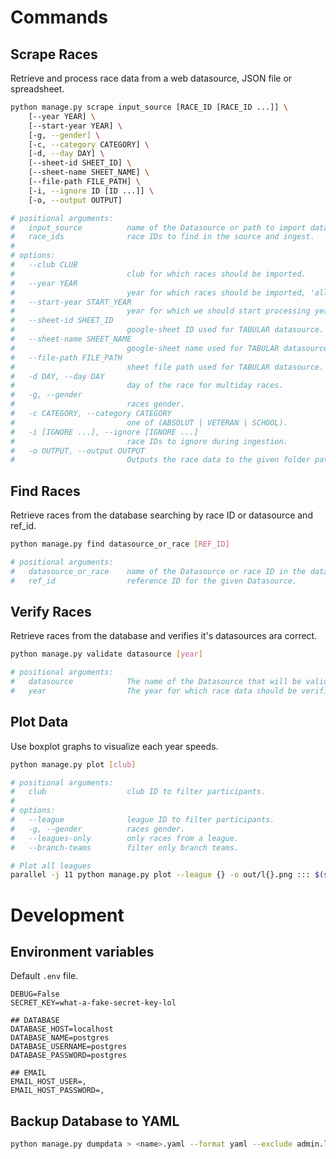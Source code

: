 # Commands

## Scrape Races

Retrieve and process race data from a web datasource, JSON file or spreadsheet.

```sh
python manage.py scrape input_source [RACE_ID [RACE_ID ...]] \
	[--year YEAR] \
	[--start-year YEAR] \
	[-g, --gender] \
	[-c, --category CATEGORY] \
	[-d, --day DAY] \
	[--sheet-id SHEET_ID] \
	[--sheet-name SHEET_NAME] \
	[--file-path FILE_PATH] \
	[-i, --ignore ID [ID ...]] \
	[-o, --output OUTPUT]

# positional arguments:
#   input_source          name of the Datasource or path to import data from.
#   race_ids              race IDs to find in the source and ingest.
#
# options:
#   --club CLUB
#                         club for which races should be imported.
#   --year YEAR
#                         year for which races should be imported, 'all' to import from the source beginnig.
#   --start-year START_YEAR
#                         year for which we should start processing years. Only used with year='all'.
#   --sheet-id SHEET_ID
#                         google-sheet ID used for TABULAR datasource.
#   --sheet-name SHEET_NAME
#                         google-sheet name used for TABULAR datasource.
#   --file-path FILE_PATH
#                         sheet file path used for TABULAR datasource.
#   -d DAY, --day DAY
#                         day of the race for multiday races.
#   -g, --gender
#                         races gender.
#   -c CATEGORY, --category CATEGORY
#                         one of (ABSOLUT | VETERAN | SCHOOL).
#   -i [IGNORE ...], --ignore [IGNORE ...]
#                         race IDs to ignore during ingestion.
#   -o OUTPUT, --output OUTPUT
#                         Outputs the race data to the given folder path in JSON format.
```

## Find Races

Retrieve races from the database searching by race ID or datasource and ref_id.

```sh
python manage.py find datasource_or_race [REF_ID]

# positional arguments:
#   datasource_or_race    name of the Datasource or race ID in the database.
#   ref_id                reference ID for the given Datasource.
```

## Verify Races

Retrieve races from the database and verifies it's datasources ara correct.

```sh
python manage.py validate datasource [year]

# positional arguments:
#   datasource            The name of the Datasource that will be validated
#   year                  The year for which race data should be verified.
```

## Plot Data

Use boxplot graphs to visualize each year speeds.

```sh
python manage.py plot [club]

# positional arguments:
#   club                  club ID to filter participants.
#
# options:
#   --league              league ID to filter participants.
#   -g, --gender          races gender.
#   --leagues-only        only races from a league.
#   --branch-teams        filter only branch teams.
```

```sh
# Plot all leagues
parallel -j 11 python manage.py plot --league {} -o out/l{}.png ::: $(seq 1 11)
```

# Development

## Environment variables

Default `.env` file.

```
DEBUG=False
SECRET_KEY=what-a-fake-secret-key-lol

## DATABASE
DATABASE_HOST=localhost
DATABASE_NAME=postgres
DATABASE_USERNAME=postgres
DATABASE_PASSWORD=postgres

## EMAIL
EMAIL_HOST_USER=,
EMAIL_HOST_PASSWORD=,
```

## Backup Database to YAML

```sh
python manage.py dumpdata > <name>.yaml --format yaml --exclude admin.logentry --exclude auth --exclude sessions --exclude contenttypes
```
